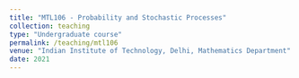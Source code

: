 ```yaml
---
title: "MTL106 - Probability and Stochastic Processes"
collection: teaching
type: "Undergraduate course"
permalink: /teaching/mtl106
venue: "Indian Institute of Technology, Delhi, Mathematics Department"
date: 2021
---
```

